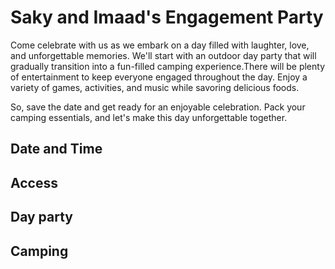 # Saky and Imaad's Engagement Party

Come celebrate with us as we embark on a day filled with laughter, love, and unforgettable memories. We'll start with an outdoor day party that will gradually transition into a fun-filled camping experience.There will be plenty of entertainment to keep everyone engaged throughout the day. Enjoy a variety of games, activities, and music while savoring delicious foods.

So, save the date and get ready for an enjoyable celebration. Pack your camping essentials, and let's make this day unforgettable together.
## Date and Time

## Access

## Day party

## Camping

